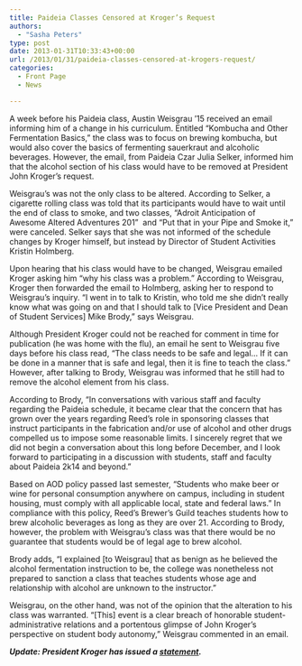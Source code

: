 ```yaml
---
title: Paideia Classes Censored at Kroger’s Request
authors: 
  - "Sasha Peters"
type: post
date: 2013-01-31T10:33:43+00:00
url: /2013/01/31/paideia-classes-censored-at-krogers-request/
categories:
  - Front Page
  - News

---
```

A week before his Paideia class, Austin Weisgrau &#8217;15 received an email informing him of a change in his curriculum. Entitled &#8220;Kombucha and Other Fermentation Basics,&#8221; the class was to focus on brewing kombucha, but would also cover the basics of fermenting sauerkraut and alcoholic beverages. However, the email, from Paideia Czar Julia Selker, informed him that the alcohol section of his class would have to be removed at President John Kroger&#8217;s request.

Weisgrau&#8217;s was not the only class to be altered. According to Selker, a cigarette rolling class was told that its participants would have to wait until the end of class to smoke, and two classes, &#8220;Adroit Anticipation of Awesome Altered Adventures 201&#8221;  and &#8220;Put that in your Pipe and Smoke it,&#8221; were canceled. Selker says that she was not informed of the schedule changes by Kroger himself, but instead by Director of Student Activities Kristin Holmberg.

Upon hearing that his class would have to be changed, Weisgrau emailed Kroger asking him &#8220;why his class was a problem.&#8221; According to Weisgrau, Kroger then forwarded the email to Holmberg, asking her to respond to Weisgrau&#8217;s inquiry. &#8220;I went in to talk to Kristin, who told me she didn&#8217;t really know what was going on and that I should talk to [Vice President and Dean of Student Services] Mike Brody,&#8221; says Weisgrau.

Although President Kroger could not be reached for comment in time for publication (he was home with the flu), an email he sent to Weisgrau five days before his class read, &#8220;The class needs to be safe and legal&#8230; If it can be done in a manner that is safe and legal, then it is fine to teach the class.&#8221; However, after talking to Brody, Weisgrau was informed that he still had to remove the alcohol element from his class.

According to Brody, &#8220;In conversations with various staff and faculty regarding the Paideia schedule, it became clear that the concern that has grown over the years regarding Reed&#8217;s role in sponsoring classes that instruct participants in the fabrication and/or use of alcohol and other drugs compelled us to impose some reasonable limits. I sincerely regret that we did not begin a conversation about this long before December, and I look forward to participating in a discussion with students, staff and faculty about Paideia 2k14 and beyond.&#8221;

Based on AOD policy passed last semester, &#8220;Students who make beer or wine for personal consumption anywhere on campus, including in student housing, must comply with all applicable local, state and federal laws.&#8221; In compliance with this policy, Reed&#8217;s Brewer&#8217;s Guild teaches students how to brew alcoholic beverages as long as they are over 21. According to Brody, however, the problem with Weisgrau&#8217;s class was that there would be no guarantee that students would be of legal age to brew alcohol.

Brody adds, &#8220;I explained [to Weisgrau] that as benign as he believed the alcohol fermentation instruction to be, the college was nonetheless not prepared to sanction a class that teaches students whose age and relationship with alcohol are unknown to the instructor.&#8221;

Weisgrau, on the other hand, was not of the opinion that the alteration to his class was warranted. &#8220;[This] event is a clear breach of honorable student-administrative relations and a portentous glimpse of John Kroger&#8217;s perspective on student body autonomy,&#8221; Weisgrau commented in an email.

_**Update: President Kroger has issued a [statement][1].**_

 [1]: http://www.reedquest.org/2013/02/president-krogers-statement/ "President Kroger’s Statement"
